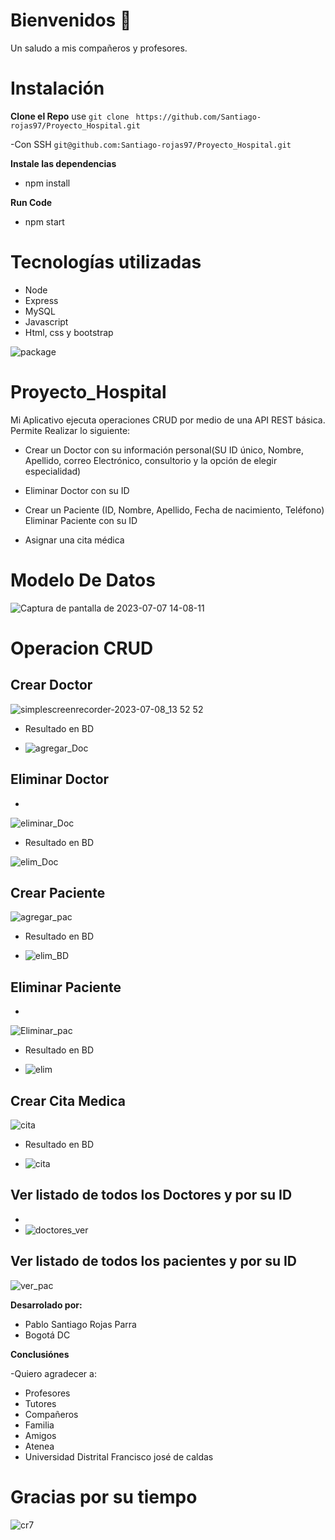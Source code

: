 # Bienvenidos :wave:
Un saludo a mis compañeros y profesores.

# Instalación
**Clone el Repo**
  use `git clone`
 `
https://github.com/Santiago-rojas97/Proyecto_Hospital.git`

-Con SSH
`git@github.com:Santiago-rojas97/Proyecto_Hospital.git`

**Instale las dependencias**
 - npm install

**Run Code**
- npm start

# Tecnologías utilizadas
- Node
- Express
- MySQL
- Javascript
- Html, css y bootstrap

![package](https://github.com/Santiago-rojas97/Proyecto_Hospital/assets/114537793/55dbe061-c5ab-4ce6-aa42-750d7a1fc6ca)


# Proyecto_Hospital
Mi Aplicativo ejecuta operaciones CRUD por medio de una API REST básica. Permite Realizar lo siguiente:
- Crear un Doctor con su información personal(SU ID único, Nombre, Apellido, correo Electrónico, consultorio y la opción de elegir 
especialidad)
- Eliminar Doctor con su ID

- Crear un Paciente (ID, Nombre, Apellido, Fecha de nacimiento, Teléfono)
   Eliminar Paciente con su ID
- Asignar una cita médica

# Modelo De Datos

![Captura de pantalla de 2023-07-07 14-08-11](https://github.com/Santiago-rojas97/Proyecto_Hospital/assets/114537793/5b922f9d-0cc8-4761-89ef-f0da29f6c76a)

# Operacion CRUD

## Crear Doctor

![simplescreenrecorder-2023-07-08_13 52 52](https://github.com/Santiago-rojas97/Proyecto_Hospital/assets/114537793/fd777854-a767-4196-8533-9b8f83428c98)

- Resultado en BD

- ![agregar_Doc](https://github.com/Santiago-rojas97/Proyecto_Hospital/assets/114537793/4a125b2b-3a4d-41d9-be31-d65cb14740b3)




## Eliminar Doctor
- 
![eliminar_Doc](https://github.com/Santiago-rojas97/Proyecto_Hospital/assets/114537793/50cf6ab3-2062-4560-add6-ab813a97293a)

- Resultado en BD
  
![elim_Doc](https://github.com/Santiago-rojas97/Proyecto_Hospital/assets/114537793/7c077727-f1d1-479a-a0d8-586a273f622c)




## Crear Paciente


 ![agregar_pac](https://github.com/Santiago-rojas97/Proyecto_Hospital/assets/114537793/8e240a7c-bd53-4fd0-9c71-d22676cac2db)

- Resultado en  BD

- ![elim_BD](https://github.com/Santiago-rojas97/Proyecto_Hospital/assets/114537793/3c103501-507e-4061-9aec-9ea58b75a6ed)



## Eliminar Paciente
- 
![Eliminar_pac](https://github.com/Santiago-rojas97/Proyecto_Hospital/assets/114537793/f772bdba-d2bf-45eb-94ea-f5e7cd9e7b2e)


- Resultado en BD

- ![elim](https://github.com/Santiago-rojas97/Proyecto_Hospital/assets/114537793/afe0934b-68e4-4168-8da8-ae0a33b2e018)



## Crear Cita Medica


![cita](https://github.com/Santiago-rojas97/Proyecto_Hospital/assets/114537793/8bd468c6-3f8d-42d2-a8d3-f4a83e34eb94)


- Resultado en BD

- ![cita](https://github.com/Santiago-rojas97/Proyecto_Hospital/assets/114537793/cb55a0d3-57dc-457d-9703-88e2a7022c4a)


## Ver listado de todos los Doctores y por su ID

- 
- ![doctores_ver](https://github.com/Santiago-rojas97/Proyecto_Hospital/assets/114537793/3310dfea-9fc9-4e7f-9726-5e1603a6eb36)


## Ver listado de  todos los pacientes y por su ID


![ver_pac](https://github.com/Santiago-rojas97/Proyecto_Hospital/assets/114537793/853c11a8-c0ca-4d13-bf15-b3ecb95afc67)


**Desarrolado por:**

- Pablo Santiago Rojas Parra
- Bogotá DC

**Conclusiónes**

-Quiero agradecer a:

- Profesores
- Tutores
- Compañeros
- Familia
- Amigos
- Atenea
- Universidad Distrital Francisco josé de caldas



# Gracias por su tiempo
![cr7](https://github.com/Santiago-rojas97/Proyecto_Hospital/assets/114537793/cdd904cb-6244-4b11-9b03-6e28ccbcbb8f)

